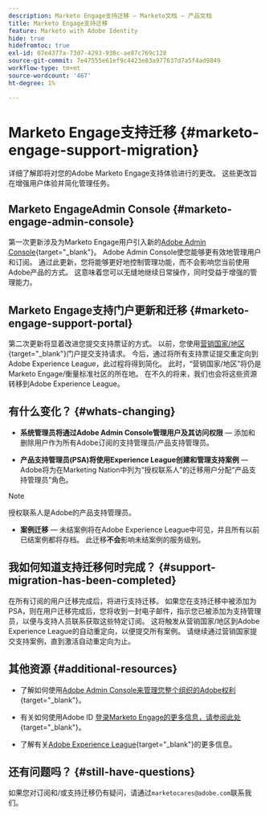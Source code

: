 ```yaml
---
description: Marketo Engage支持迁移 — Marketo文档 — 产品文档
title: Marketo Engage支持迁移
feature: Marketo with Adobe Identity
hide: true
hidefromtoc: true
exl-id: 07e4377a-73d7-4293-938c-ae87c769c128
source-git-commit: 7e47555e61ef9c4423e83a977637d7a5f4ad9849
workflow-type: tm+mt
source-wordcount: '467'
ht-degree: 1%

---
```


# Marketo Engage支持迁移 {#marketo-engage-support-migration}

详细了解即将对您的Adobe Marketo Engage支持体验进行的更改。 这些更改旨在增强用户体验并简化管理任务。

## Marketo EngageAdmin Console {#marketo-engage-admin-console}

第一次更新涉及为Marketo Engage用户引入新的[Adobe Admin Console](https://helpx.adobe.com/cn/enterprise/admin-guide.html){target="_blank"}。 Adobe Admin Console使您能够更有效地管理用户和订阅。 通过此更新，您将能够更好地控制管理功能，而不会影响您当前使用Adobe产品的方式。 这意味着您可以无缝地继续日常操作，同时受益于增强的管理能力。

## Marketo Engage支持门户更新和迁移 {#marketo-engage-support-portal}

第二次更新将显着改进您提交支持票证的方式。 以前，您使用[营销国家/地区](https://nation.marketo.com/){target="_blank"}门户提交支持请求。 今后，通过将所有支持票证提交重定向到Adobe Experience League，此过程将得到简化。 此时，“营销国家/地区”将仍是Marketo Engage/衡量标准社区的所在地。 在不久的将来，我们也会将这些资源转移到Adobe Experience League。

## 有什么变化？ {#whats-changing}

* **系统管理员将通过Adobe Admin Console管理用户及其访问权限** — 添加和删除用户作为所有Adobe订阅的支持管理员/产品支持管理员。

* **产品支持管理员(PSA)将使用Experience League创建和管理支持案例** —Adobe将为在Marketing Nation中列为“授权联系人”的迁移用户分配“产品支持管理员”角色。

>[!NOTE]
>
>授权联系人是Adobe的产品支持管理员。

* **案例迁移** — 未结案例将在Adobe Experience League中可见，并且所有以前已结案例都将存档。 此迁移&#x200B;**不会**&#x200B;影响未结案例的服务级别。

## 我如何知道支持迁移何时完成？ {#support-migration-has-been-completed}

在所有订阅的用户迁移完成后，将进行支持迁移。 如果您在支持迁移中被添加为PSA，则在用户迁移完成后，您将收到一封电子邮件，指示您已被添加为支持管理员，以便与支持人员联系获取这些特定订阅。 这将触发从营销国家/地区到Adobe Experience League的自动重定向，以便提交所有案例。 请继续通过营销国家提交支持案例，直到激活自动重定向为止。

## 其他资源 {#additional-resources}

* 了解如何使用[Adobe Admin Console来管理您整个组织的Adobe权利](https://helpx.adobe.com/enterprise/using/admin-roles.html){target="_blank"}。

* 有关如何使用Adobe ID [登录Marketo Engage的更多信息，请参阅此处](/help/marketo/product-docs/administration/marketo-with-adobe-identity/user-sign-in-with-adobe-id.md){target="_blank"}。

* 了解有关[Adobe Experience League](https://experienceleague.adobe.com/){target="_blank"}的更多信息。

## 还有问题吗？ {#still-have-questions}

如果您对订阅和/或支持迁移仍有疑问，请通过`marketocares@adobe.com`联系我们。
